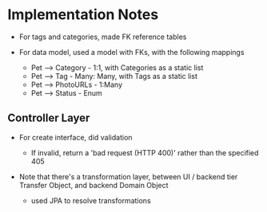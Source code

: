 # Implementation Notes

* For tags and categories, made FK reference tables

* For data model, used a model with FKs, with the following mappings

    * Pet --> Category - 1:1, with Categories as a static list
    * Pet --> Tag - Many: Many, with Tags as a static list
    * Pet --> PhotoURLs - 1:Many
    * Pet --> Status - Enum

## Controller Layer
* For create interface, did validation
     * If invalid, return a 'bad request (HTTP 400)' rather than the specified 405

* Note that there's a transformation layer, between UI / backend tier Transfer Object, and backend Domain Object
	* used JPA to resolve transformations
	
